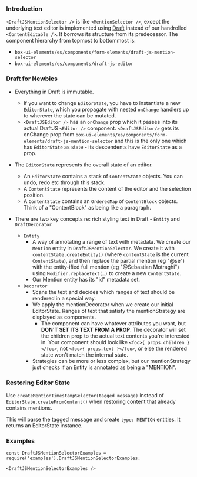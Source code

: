 ### Introduction
`<DraftJSMentionSelector />` is like `<MentionSelector />`,
except the underlying text editor is implemented
using [Draft][1] instead of our handrolled `<ContentEditable />`.
It borrows its structure from its predecessor.
The component hierarchy from topmost to bottommost is:

- `box-ui-elements/es/components/form-elements/draft-js-mention-selector`
- `box-ui-elements/es/components/draft-js-editor`

[1]: https://draftjs.org

### Draft for Newbies

- Everything in Draft is immutable.
    - If you want to change `EditorState`, you have to instantiate a new `EditorState`, which you propagate with nested `onChange` handlers up to wherever the state can be mutated.
    - `<DraftJSEditor />` has an `onChange` prop which it passes into its actual DraftJS `<Editor />` component.
    `<DraftJSEditor/>` gets its onChange prop from `box-ui-elements/es/components/form-elements/draft-js-mention-selector` and this is the only one which has `EditorState` as state - its descendents have `EditorState` as a prop.
- The `EditorState` represents the overall state of an editor.
    - An `EditorState` contains a stack of `ContentState` objects. You can undo, redo etc through this stack.
    - A `ContentState` represents the content of the editor and the selection position.
    - A `ContentState` contains an `OrderedMap` of `ContentBlock` objects.
    Think of a "ContentBlock" as being like a paragraph.

- There are two key concepts re: rich styling text in Draft - `Entity` and `DraftDecorator`
    - `Entity`
        - A way of annotating a range of text with metadata.
        We create our `Mention` entity in `DraftJSMentionSelector`.
        We create it with `contentState.createEntity()` (where `contentState` is the current `ContentState`), and then replace the partial mention (eg "@se") with the entity-ified full mention (eg "@Sebastian Motraghi") using `Modifier.replaceText(…)` to create a new `ContentState`.
        - Our Mention entity has its "id" metadata set.
    - `Decorator`
        - Scans the text and decides which ranges of text should be rendered in a special way.
        - We apply the mentionDecorator when we create our initial EditorState.
        Ranges of text that satisfy the mentionStrategy are displayed as components.
            - The component can have whatever attributes you want, but __DON'T SET ITS TEXT FROM A PROP__.
            The decorator will set the children prop to the actual text contents you're interested in.
            Your component should look like `<foo>{ props.children }</foo>`, not `<foo>{ props.text }</foo>`, or else the rendered state won't match the internal state.
        - Strategies can be more or less complex, but our mentionStrategy just checks if an Entity is annotated as being a "MENTION".

### Restoring Editor State

Use `createMentionTimestampSelector(tagged_message)` instead of `EditorState.createFromContent()` when restoring content that already contains mentions.

This will parse the tagged message and create `type: MENTION` entities. It returns an EditorState instance.

### Examples

```
const DraftJSMentionSelectorExamples = require('examples').DraftJSMentionSelectorExamples;

<DraftJSMentionSelectorExamples />
```
